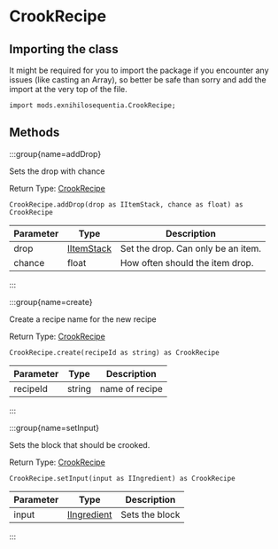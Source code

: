 # CrookRecipe

## Importing the class

It might be required for you to import the package if you encounter any issues (like casting an Array), so better be safe than sorry and add the import at the very top of the file.
```zenscript
import mods.exnihilosequentia.CrookRecipe;
```


## Methods

:::group{name=addDrop}

Sets the drop with chance

Return Type: [CrookRecipe](/mods/ExNihiloSequentia/Crooking)

```zenscript
CrookRecipe.addDrop(drop as IItemStack, chance as float) as CrookRecipe
```

| Parameter |                    Type                    |            Description             |
|-----------|--------------------------------------------|------------------------------------|
| drop      | [IItemStack](/vanilla/api/item/IItemStack) | Set the drop. Can only be an item. |
| chance    | float                                      | How often should the item drop.    |


:::

:::group{name=create}

Create a recipe name for the new recipe

Return Type: [CrookRecipe](/mods/ExNihiloSequentia/Crooking)

```zenscript
CrookRecipe.create(recipeId as string) as CrookRecipe
```

| Parameter |  Type  |  Description   |
|-----------|--------|----------------|
| recipeId  | string | name of recipe |


:::

:::group{name=setInput}

Sets the block that should be crooked.

Return Type: [CrookRecipe](/mods/ExNihiloSequentia/Crooking)

```zenscript
CrookRecipe.setInput(input as IIngredient) as CrookRecipe
```

| Parameter |                        Type                        |  Description   |
|-----------|----------------------------------------------------|----------------|
| input     | [IIngredient](/vanilla/api/ingredient/IIngredient) | Sets the block |


:::


